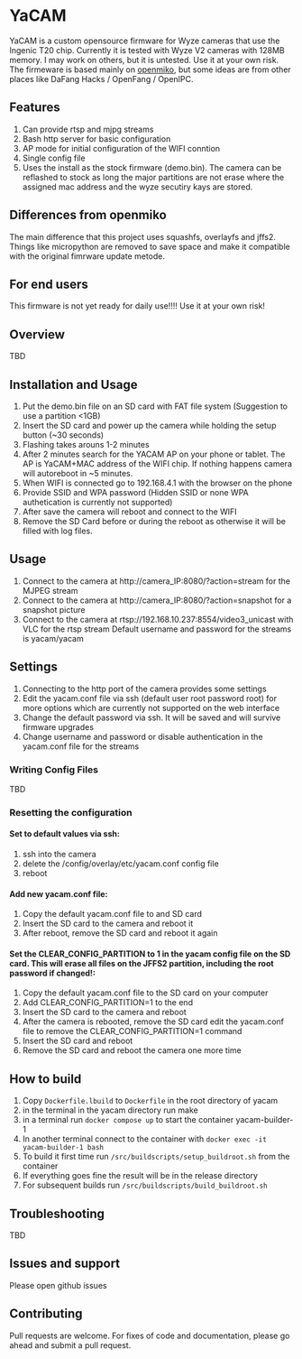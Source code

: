 # YaCAM

YaCAM is a custom opensource firmware for Wyze cameras that use the Ingenic T20 chip. Currently it is tested with Wyze V2 cameras with 128MB memory. I may work on others, but it is untested. Use it at your own risk.
The firmeware is based mainly on [openmiko](https://github.com/openmiko/openmiko), but some ideas are from other places like DaFang Hacks / OpenFang / OpenIPC.

## Features

1. Can provide rtsp and mjpg streams
2. Bash http server for basic configuration
3. AP mode for initial configuration of the WIFI conntion
4. Single config file
5. Uses the install as the stock firmware (demo.bin). The camera can be reflashed to stock as long the major partitions are not erase where the assigned mac address and the wyze secutiry kays are stored. 


## Differences from openmiko

The main difference that this project uses squashfs, overlayfs and jffs2. Things like micropython are removed to save space and make it compatible with the original fimrware update metode. 

## For end users

This firmware is not yet ready for daily use!!!! Use it at your own risk!

## Overview

TBD

## Installation and Usage

1. Put the demo.bin file on an SD card with FAT file system (Suggestion to use a partition <1GB)
2. Insert the SD card and power up the camera while holding the setup button (~30 seconds)
3. Flashing takes arouns 1-2 minutes
4. After 2 minutes search for the YACAM AP on your phone or tablet. The AP is YaCAM+MAC address of the WIFI chip. If nothing happens camera will autoreboot in ~5 minutes.
5. When WIFI is connected go to 192.168.4.1 with the browser on the phone
6. Provide SSID and WPA password (Hidden SSID or none WPA authetication is currently not supported)
7. After save the camera will reboot and connect to the WIFI
8. Remove the SD Card before or during the reboot as otherwise it will be filled with log files.

## Usage

1. Connect to the camera at http://camera_IP:8080/?action=stream for the MJPEG stream
2. Connect to the camera at http://camera_IP:8080/?action=snapshot for a snapshot picture
3. Connect to the camera at rtsp://192.168.10.237:8554/video3_unicast with VLC for the rtsp stream
Default username and password for the streams is yacam/yacam

## Settings

1. Connecting to the http port of the camera provides some settings 
2. Edit the yacam.conf file via ssh (default user root password root) for more options which are currently not supported on the web interface
3. Change the default password via ssh. It will be saved and will survive firmware upgrades
4. Change username and password or disable authentication in the yacam.conf file for the streams

### Writing Config Files

TBD

### Resetting the configuration

#### Set to default values via ssh:
1. ssh into the camera
2. delete the /config/overlay/etc/yacam.conf config file
3. reboot

#### Add new yacam.conf file:
1. Copy the default yacam.conf file to and SD card
2. Insert the SD card to the camera and reboot it
3. After reboot, remove the SD card and reboot it again

#### Set the CLEAR_CONFIG_PARTITION to 1 in the yacam config file on the SD card. This will erase all files on the JFFS2 partition, including the root password if changed!:
1. Copy the default yacam.conf file to the SD card on your computer
2. Add CLEAR_CONFIG_PARTITION=1 to the end
3. Insert the SD card to the camera and reboot
4. After the camera is rebooted, remove the SD card edit the yacam.conf file to remove the CLEAR_CONFIG_PARTITION=1 command
5. Insert the SD card and reboot
6. Remove the SD card and reboot the camera one more time

## How to build

1. Copy `Dockerfile.lbuild` to `Dockerfile` in the root directory of yacam
2. in the terminal in the yacam directory run make
3. in a terminal run `docker compose up` to start the container yacam-builder-1
4. In another terminal connect to the container with `docker exec -it yacam-builder-1 bash`
5. To build it first time run `/src/buildscripts/setup_buildroot.sh` from the container
6. If everything goes fine the result will be in the release directory 
7. For subsequent builds run `/src/buildscripts/build_buildroot.sh`

## Troubleshooting

TBD

## Issues and support

Please open github issues

## Contributing

Pull requests are welcome. For fixes of code and documentation, please go ahead and submit a pull request.
